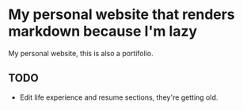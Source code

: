 # My personal website that renders markdown because I'm lazy

My personal website, this is also a portifolio.

## TODO

- Edit life experience and resume sections, they're getting old.
